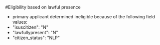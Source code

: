 #Eligibility based on lawful presence
- primary applicant determined ineligible because of the following field values:
- "isuscitizen": "N"
- "lawfullypresent": "N"
- "citizen_status": "NLP"
